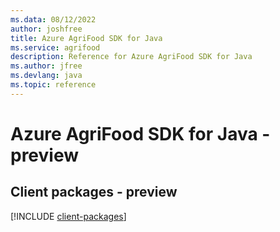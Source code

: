 ```yaml
---
ms.data: 08/12/2022
author: joshfree
title: Azure AgriFood SDK for Java
ms.service: agrifood
description: Reference for Azure AgriFood SDK for Java
ms.author: jfree
ms.devlang: java
ms.topic: reference
---
```

# Azure AgriFood SDK for Java - preview

## Client packages - preview
[!INCLUDE [client-packages](agrifood-client-index.md)]